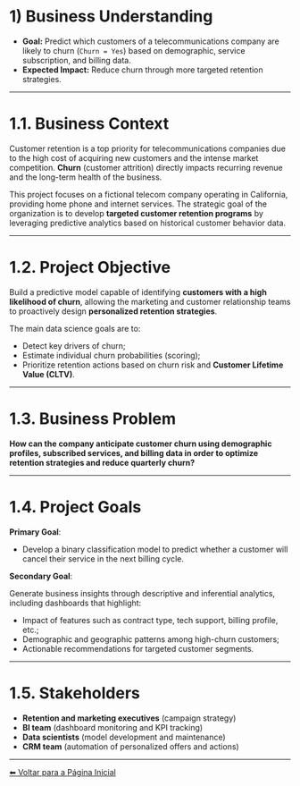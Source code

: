 # 1) Business Understanding

- **Goal:** Predict which customers of a telecommunications company are likely to churn (`Churn = Yes`) based on demographic, service subscription, and billing data.
- **Expected Impact:** Reduce churn through more targeted retention strategies.

---

# 1.1. Business Context
Customer retention is a top priority for telecommunications companies due to the high cost of acquiring new customers and the intense market competition. **Churn** (customer attrition) directly impacts recurring revenue and the long-term health of the business.

This project focuses on a fictional telecom company operating in California, providing home phone and internet services. The strategic goal of the organization is to develop **targeted customer retention programs** by leveraging predictive analytics based on historical customer behavior data.

---

# 1.2. Project Objective
Build a predictive model capable of identifying **customers with a high likelihood of churn**, allowing the marketing and customer relationship teams to proactively design **personalized retention strategies**.

The main data science goals are to:

- Detect key drivers of churn;
- Estimate individual churn probabilities (scoring);
- Prioritize retention actions based on churn risk and **Customer Lifetime Value (CLTV)**.

---

# 1.3. Business Problem
**How can the company anticipate customer churn using demographic profiles, subscribed services, and billing data in order to optimize retention strategies and reduce quarterly churn?**

---

# 1.4. Project Goals

**Primary Goal**:

* Develop a binary classification model to predict whether a customer will cancel their service in the next billing cycle.

**Secondary Goal**:

Generate business insights through descriptive and inferential analytics, including dashboards that highlight:

  - Impact of features such as contract type, tech support, billing profile, etc.;
  - Demographic and geographic patterns among high-churn customers;
  - Actionable recommendations for targeted customer segments.

---

# 1.5. Stakeholders
- **Retention and marketing executives** (campaign strategy)
- **BI team** (dashboard monitoring and KPI tracking)
- **Data scientists** (model development and maintenance)
- **CRM team** (automation of personalized offers and actions)

---

[⬅ Voltar para a Página Inicial](index.md)

